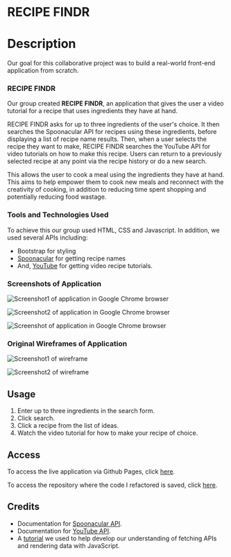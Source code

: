 # RECIPE FINDR

# Description

Our goal for this collaborative project was to build a real-world front-end application from scratch.

### RECIPE FINDR

Our group created **RECIPE FINDR**, an application that gives the user a video tutorial for a recipe that uses ingredients they have at hand.

RECIPE FINDR asks for up to three ingredients of the user's choice. It then searches the Spoonacular API for recipes using these ingredients, before displaying a list of recipe name results. Then, when a user selects the recipe they want to make, RECIPE FINDR searches the YouTube API for video tutorials on how to make this recipe. Users can return to a previously selected recipe at any point via the recipe history or do a new search.

This allows the user to cook a meal using the ingredients they have at hand. This aims to help empower them to cook new meals and reconnect with the creativity of cooking, in addition to reducing time spent shopping and potentially reducing food wastage.

### Tools and Technologies Used

To achieve this our group used HTML, CSS and Javascript. In addition, we used several APIs including:

- Bootstrap for styling
- [Spoonacular](https://spoonacular.com/food-api/docs#Search-Recipes-by-Ingredients) for getting recipe names
- And, [YouTube](https://developers.google.com/youtube/v3/docs/) for getting video recipe tutorials.

### Screenshots of Application

![Screenshot1 of application in Google Chrome browser](./assets/images/Recipe%20FindR%20results.png)

![Screenshot2 of application in Google Chrome browser](./assets/images/Recipe%20FindR%20video%20result.png)

![Screenshot of application in Google Chrome browser](./assets/images/image.png)

### Original Wireframes of Application

![Screenshot1 of wireframe](./assets/images/wireframe_results.png)

![Screenshot2 of wireframe](./assets/images/wireframe_video.png)

## Usage

1. Enter up to three ingredients in the search form.
2. Click search.
3. Click a recipe from the list of ideas.
4. Watch the video tutorial for how to make your recipe of choice.

## Access

To access the live application via Github Pages, click [here](https://hayleyarodgers.github.io/recipe-finder/).

To access the repository where the code I refactored is saved, click [here](https://github.com/hayleyarodgers/recipe-finder).

## Credits

- Documentation for [Spoonacular API](https://spoonacular.com/food-api/docs#Search-Recipes-by-Ingredients).
- Documentation for [YouTube API](https://developers.google.com/youtube/v3/docs/).
- A [tutorial](https://www.youtube.com/watch?v=FN_ffvw_ksE&t=1018s) we used to help develop our understanding of fetching APIs and rendering data with JavaScript.
